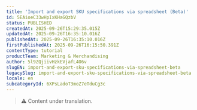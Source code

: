 ```yaml
---
title: 'Import and export SKU specifications via spreadsheet (Beta)'
id: 5EAioeC33wHpIxKHaGQzbV
status: PUBLISHED
createdAt: 2025-09-26T15:29:35.015Z
updatedAt: 2025-09-26T16:35:10.016Z
publishedAt: 2025-09-26T16:35:10.016Z
firstPublishedAt: 2025-09-26T16:15:50.391Z
contentType: tutorial
productTeam: Marketing & Merchandising
author: 5l9ZQjiivHzkEVjafL4O6v
slugEN: import-and-export-sku-specifications-via-spreadsheet-beta
legacySlug: import-and-export-sku-specifications-via-spreadsheet-beta
locale: en
subcategoryId: 6XPsLadoT3moZ7eTduCg3c
---
```


> ⚠️ Content under translation.

